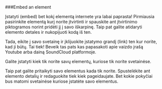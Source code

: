 ###Embed an element

Įstatyti (embed) bet kokį elementą internete yra labai paprasta! Pirmiausia pasirinkite elementą kurį norite įtvirtinti ir spauskite ant įtvirtinimo piktogramos <i class="icon icon-share"></i> norint pridėti jį į savo iškarpinę. Taip pat galite atidaryti elemento detales ir nukopijuoti kodą iš ten.

Tada, eikite į savo svetainę ir įklijuokite įstatymo grandį (link) ten kur norite, kad ji būtų. Tai tiek! Beveik tas pats kas papasakoti apie vaizdo įrašą Youtube arba dainą SoundCloud platformoje.

Galite įstatyti kiek tik norite savų elementų, kuriose tik norite svetainėse.

Taip pat galite pritaikyti savo elementus kada tik norite. Spustelėkite ant elemento detalių ir redaguokite tiek kiek pageidaujate. Bet kokie pokyčiai bus matomi svetainėse kuriose įstatėte savo elementus.
